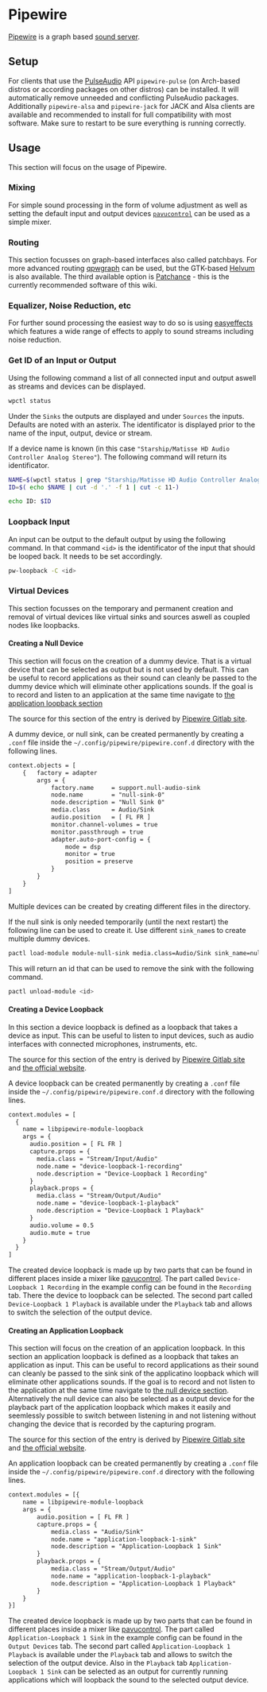 # Pipewire

[Pipewire](https://pipewire.org) is a graph based
[sound server](/wiki/linux/audio.md#sound-server).

## Setup

For clients that use the [PulseAudio](/wiki/linux/pulseaudio.md) API
`pipewire-pulse` (on Arch-based distros or according
packages on other distros) can be installed.
It will automatically remove unneeded and conflicting PulseAudio packages.
Additionally `pipewire-alsa` and `pipewire-jack` for JACK and Alsa clients are
available and recommended to install for full compatibility with most software.
Make sure to restart to be sure everything is running correctly.

## Usage

This section will focus on the usage of Pipewire.

### Mixing

For simple sound processing in the form of volume adjustment as well as setting
the default input and output devices
[`pavucontrol`](https://freedesktop.org/software/pulseaudio/pavucontrol/) can be
used as a simple mixer.

### Routing

This section focusses on graph-based interfaces also called patchbays.
For more advanced routing [qpwgraph](https://github.com/rncbc/qpwgraph) can be used, but the
GTK-based [Helvum](https://gitlab.freedesktop.org/pipewire/helvum) is also available.
The third available option is [Patchance](https://github.com/Houston4444/Patchance) - this is the
currently recommended software of this wiki.

### Equalizer, Noise Reduction, etc

For further sound processing the easiest way to do so is using
[easyeffects](/wiki/linux/easyeffects.md) which features a wide range of effects
to apply to sound streams including noise reduction.

### Get ID of an Input or Output

Using the following command a list of all connected input and output aswell as streams and devices
can be displayed.

```sh
wpctl status
```

Under the `Sinks` the outputs are displayed and under `Sources` the inputs.
Defaults are noted with an asterix.
The identificator is displayed prior to the name of the input, output, device or stream.

If a device name is known (in this case `"Starship/Matisse HD Audio Controller Analog Stereo"`).
The following command will return its identificator.

```sh
NAME=$(wpctl status | grep "Starship/Matisse HD Audio Controller Analog Stereo")
ID=$( echo $NAME | cut -d '.' -f 1 | cut -c 11-)

echo ID: $ID
```

### Loopback Input

An input can be output to the default output by using the following command.
In that command `<id>` is the identificator of the input that should be looped back.
It needs to be set accordingly.

```sh
pw-loopback -C <id>
```

### Virtual Devices

This section focusses on the temporary and permanent creation and removal of virtual devices like
virtual sinks and sources aswell as coupled nodes like loopbacks.

#### Creating a Null Device

This section will focus on the creation of a dummy device.
That is a virtual device that can be selected as output but is not used by default.
This can be useful to record applications as their sound can cleanly be passed to the dummy device
which will eliminate other applications sounds.
If the goal is to record and listen to an application at the same time navigate to
[the application loopback section](#creating-an-application-loopback)

The source for this section of the entry is derived by
[Pipewire Gitlab site](https://gitlab.freedesktop.org/pipewire/pipewire/-/wikis/Virtual-Devices#single-nodes).

A dummy device, or null sink, can be created permanently by creating a `.conf` file inside the
`~/.config/pipewire/pipewire.conf.d` directory with the following lines.


```txt
context.objects = [
    {   factory = adapter
        args = {
            factory.name     = support.null-audio-sink
            node.name        = "null-sink-0"
            node.description = "Null Sink 0"
            media.class      = Audio/Sink
            audio.position   = [ FL FR ]
            monitor.channel-volumes = true
            monitor.passthrough = true
            adapter.auto-port-config = {
                mode = dsp
                monitor = true
                position = preserve
            }
        }
    }
]
```

Multiple devices can be created by creating different files in the directory.

If the null sink is only needed temporarily (until the next restart) the following line can be used
to create it.
Use different `sink_name`s to create multiple dummy devices.

```sh
pactl load-module module-null-sink media.class=Audio/Sink sink_name=null-sink-0 channel_map=stereo
```

This will return an id that can be used to remove the sink with the following command.

```sh 
pactl unload-module <id>
```

#### Creating a Device Loopback

In this section a device loopback is defined as a loopback that takes a device as input.
This can be useful to listen to input devices, such as audio interfaces with connected microphones,
instruments, etc.

The source for this section of the entry is derived by
[Pipewire Gitlab site](https://gitlab.freedesktop.org/pipewire/pipewire/-/wikis/Virtual-Devices#single-nodes)
and [the official website](https://docs.pipewire.org/page_module_loopback.html).

A device loopback can be created permanently by creating a `.conf` file inside the
`~/.config/pipewire/pipewire.conf.d` directory with the following lines.

```txt
context.modules = [
  {
    name = libpipewire-module-loopback
    args = {
      audio.position = [ FL FR ]
      capture.props = {
        media.class = "Stream/Input/Audio"
        node.name = "device-loopback-1-recording"
        node.description = "Device-Loopback 1 Recording"
      }
      playback.props = {
        media.class = "Stream/Output/Audio"
        node.name = "device-loopback-1-playback"
        node.description = "Device-Loopback 1 Playback"
      }
      audio.volume = 0.5
      audio.mute = true
    }
  }
]
```

The created device loopback is made up by two parts that can be found in different places inside a
mixer like [pavucontrol](#volume-control).
The part called `Device-Loopback 1 Recording` in the example config can be found in the `Recording`
tab.
There the device to loopback can be selected.
The second part called `Device-Loopback 1 Playback` is available under the `Playback` tab and
allows to switch the selection of the output device.

#### Creating an Application Loopback

This section will focus on the creation of an application loopback.
In this section an application loopback is defined as a loopback that takes an application as input.
This can be useful to record applications as their sound can cleanly be passed to the sink sink of
the applicatino loopback which will eliminate other applications sounds.
If the goal is to record and not listen to the application at the same time navigate to
[the null device section](#creating-a-null-device).
Alternatively the null device can also be selected as a output device for the playback part of the
application loopback which makes it easily and seemlessly possible to switch between listening in
and not listening without changing the device that is recorded by the capturing program.

The source for this section of the entry is derived by
[Pipewire Gitlab site](https://gitlab.freedesktop.org/pipewire/pipewire/-/wikis/Virtual-Devices#single-nodes)
and [the official website](https://docs.pipewire.org/page_module_loopback.html).

An application loopback can be created permanently by creating a `.conf` file inside the
`~/.config/pipewire/pipewire.conf.d` directory with the following lines.

```txt 
context.modules = [{
    name = libpipewire-module-loopback
    args = {
        audio.position = [ FL FR ]
        capture.props = {
            media.class = "Audio/Sink"
            node.name = "application-loopback-1-sink"
            node.description = "Application-Loopback 1 Sink"
        }
        playback.props = {
            media.class = "Stream/Output/Audio"
            node.name = "application-loopback-1-playback"
            node.description = "Application-Loopback 1 Playback"
        }
    }
}]
```

The created device loopback is made up by two parts that can be found in different places inside a
mixer like [pavucontrol](#volume-control).
The part called `Application-Loopback 1 Sink` in the example config can be found in the `Output
Devices` tab.
The second part called `Application-Loopback 1 Playback` is available under the `Playback` tab and
allows to switch the selection of the output device.
Also in the `Playback` tab `Application-Loopback 1 Sink` can be selected as an output for currently
running applications which will loopback the sound to the selected output device.
